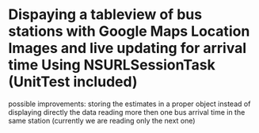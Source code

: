 # Dispaying a tableview of bus stations with Google Maps Location Images and live updating for arrival time Using NSURLSessionTask (UnitTest included)


possible improvements:
storing the estimates in a proper object instead of displaying directly the data
reading more then one bus arrival time in the same station (currently we are reading only the next one)
